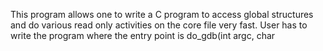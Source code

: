 This program allows one to write a C program to access global structures and do various read only activities on the core file very fast.
User has to write the program where the entry point is do\_gdb(int argc, char 